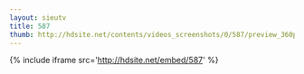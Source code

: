 ```yaml
---
layout: sieutv
title: 587
thumb: http://hdsite.net/contents/videos_screenshots/0/587/preview_360p.mp4.jpg
---
```

{% include iframe src='http://hdsite.net/embed/587' %}
 
